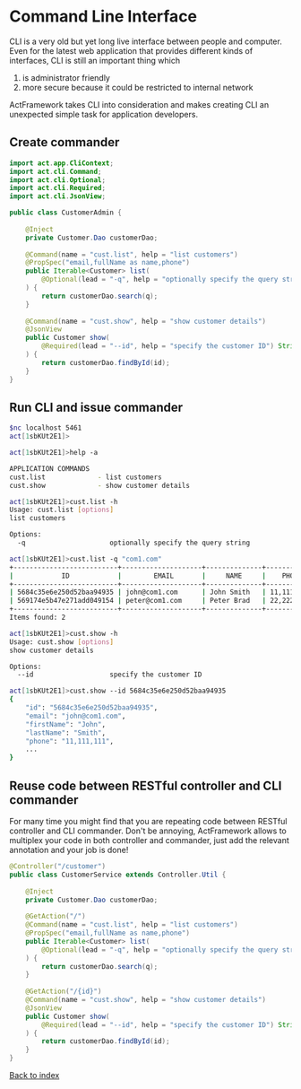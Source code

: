 # Command Line Interface

CLI is a very old but yet long live interface between people and computer. Even for the latest web application that provides different kinds of interfaces, CLI is still an important thing which

1. is administrator friendly
1. more secure because it could be restricted to internal network

ActFramework takes CLI into consideration and makes creating CLI an unexpected simple task for application developers.

## Create commander

```java
import act.app.CliContext;
import act.cli.Command;
import act.cli.Optional;
import act.cli.Required;
import act.cli.JsonView;

public class CustomerAdmin {
    
    @Inject
    private Customer.Dao customerDao;
    
    @Command(name = "cust.list", help = "list customers")
    @PropSpec("email,fullName as name,phone")
    public Iterable<Customer> list(
        @Optional(lead = "-q", help = "optionally specify the query string") String q
    ) {
        return customerDao.search(q);
    }
    
    @Command(name = "cust.show", help = "show customer details")
    @JsonView
    public Customer show(
        @Required(lead = "--id", help = "specify the customer ID") String id
    ) {
        return customerDao.findById(id);
    }
}
```

## Run CLI and issue commander

```bash
$nc localhost 5461
act[1sbKUt2E1]>

act[1sbKUt2E1]>help -a

APPLICATION COMMANDS
cust.list             - list customers
cust.show             - show customer details

act[1sbKUt2E1]>cust.list -h
Usage: cust.list [options]
list customers

Options:
  -q                     optionally specify the query string

act[1sbKUt2E1]>cust.list -q "com1.com"
+--------------------------+--------------------+--------------+------------+
|            ID            |        EMAIL       |     NAME     |    PHONE   |
+--------------------------+--------------------+--------------+------------+
| 5684c35e6e250d52baa94935 | john@com1.com      | John Smith   | 11,111,111 |
| 569174e5b47e271add049154 | peter@com1.com     | Peter Brad   | 22,222,222 |
+--------------------------+--------------------+--------------+------------+
Items found: 2

act[1sbKUt2E1]>cust.show -h
Usage: cust.show [options]
show customer details

Options:
  --id                   specify the customer ID

act[1sbKUt2E1]>cust.show --id 5684c35e6e250d52baa94935
{
    "id": "5684c35e6e250d52baa94935",
    "email": "john@com1.com",
    "firstName": "John",
    "lastName": "Smith",
    "phone": "11,111,111",
    ...
}
```

## Reuse code between RESTful controller and CLI commander

For many time you might find that you are repeating code between RESTful controller and CLI commander. Don't be annoying, ActFramework allows to multiplex your code in both controller and commander, just add the relevant annotation and your job is done!

```java
@Controller("/customer")
public class CustomerService extends Controller.Util {
    
    @Inject
    private Customer.Dao customerDao;
    
    @GetAction("/")
    @Command(name = "cust.list", help = "list customers")
    @PropSpec("email,fullName as name,phone")
    public Iterable<Customer> list(
        @Optional(lead = "-q", help = "optionally specify the query string") String q
    ) {
        return customerDao.search(q);
    }
    
    @GetAction("/{id}")
    @Command(name = "cust.show", help = "show customer details")
    @JsonView
    public Customer show(
        @Required(lead = "--id", help = "specify the customer ID") String id
    ) {
        return customerDao.findById(id);
    }
}
```

[Back to index](index.md)